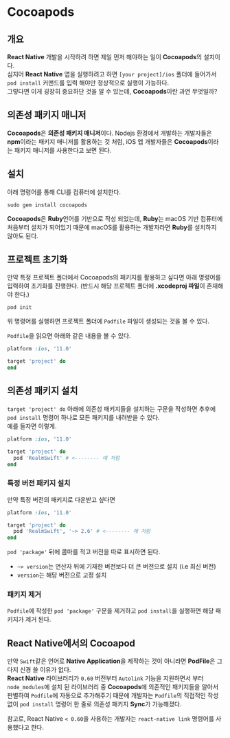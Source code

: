# Cocoapods
## 개요
**React Native** 개발을 시작하려 하면 제일 먼저 해야하는 일이 **Cocoapods**의 설치이다.  
심지어 **React Native** 앱을 실행하려고 하면 ```[your project]/ios``` 폴더에 들어가서 ```pod install``` 커맨드를 입력 해야만 정상적으로 실행이 가능하다.  
그렇다면 이게 굉장히 중요하단 것을 알 수 있는데, **Cocoapods**이란 과연 무엇일까?
## 의존성 패키지 매니저
**Cocoapods**은 **의존성 패키지 매니저**이다. Nodejs 환경에서 개발하는 개발자들은 **npm**이라는 패키지 매니저를 활용하는 것 처럼, iOS 앱 개발자들은 **Cocoapods**이라는 패키지 매니저를 사용한다고 보면 된다.
## 설치
아래 명령어를 통해 CLI를 컴퓨터에 설치한다.
```
sudo gem install cocoapods
```
**Cocoapods**은 **Ruby**언어를 기반으로 작성 되었는데, **Ruby**는 macOS 기반 컴퓨터에 처음부터 설치가 되어있기 때문에 macOS를 활용하는 개발자라면 **Ruby**를 설치하지 않아도 된다.
## 프로젝트 초기화
만약 특정 프로젝트 폴더에서 Cocoapods의 패키지를 활용하고 싶다면 아래 명령어를 입력하여 초기화를 진행한다. (반드시 해당 프로젝트 폴더에 **.xcodeproj 파일**이 존재해야 한다.)
```
pod init
```
위 명령어를 실행하면 프로젝트 폴더에 ```Podfile``` 파일이 생성되는 것을 볼 수 있다.

```Podfile```을 읽으면 아래와 같은 내용을 볼 수 있다.
```ruby
platform :ios, '11.0'

target 'project' do
end
```
## 의존성 패키지 설치
```target 'project' do``` 아래에 의존성 패키지들을 설치하는 구문을 작성하면 추후에 ```pod install``` 명령어 하나로 모든 패키지를 내려받을 수 있다.  
예를 들자면 이렇게.
```ruby
platform :ios, '11.0'

target 'project' do
  pod 'RealmSwift' # <-------- 얘 처럼
end
```
### 특정 버전 패키지 설치
만약 특정 버전의 패키지로 다운받고 싶다면
```ruby
platform :ios, '11.0'

target 'project' do
  pod 'RealmSwift', '~> 2.6' # <-------- 얘 처럼
end
```
```pod 'package'``` 뒤에 콤마를 적고 버전을 따로 표시하면 된다.  
- ```~> version```는 연산자 뒤에 기재한 버전보다 더 큰 버전으로 설치 (i.e 최신 버전)
- ```version```는 해당 버전으로 고정 설치
### 패키지 제거
```Podfile```에 작성한 ```pod 'package'``` 구문을 제거하고 ```pod install```을 실행하면 해당 패키지가 제거 된다.
## React Native에서의 Cocoapod
만약 ```Swift```같은 언어로 **Native Application**을 제작하는 것이 아니라면 **PodFile**은 그다지 신경 쓸 이유가 없다.  
**React Native** 라이브러리가 ```0.60``` 버전부터 ```Autolink``` 기능을 지원하면서 부터 ```node_modules```에 설치 된 라이브러리 중 **Cocoapods**에 의존적인 패키지들을 알아서 판별하여 ```Podfile```에 자동으로 추가해주기 때문에 개발자는 ```Podfile```의 직접적인 작성 없이 ```pod install``` 명령어 한 줄로 의존성 패키지 **Sync**가 가능해졌다.

참고로, React Native ```< 0.60```을 사용하는 개발자는 ```react-native link``` 명령어를 사용했다고 한다.